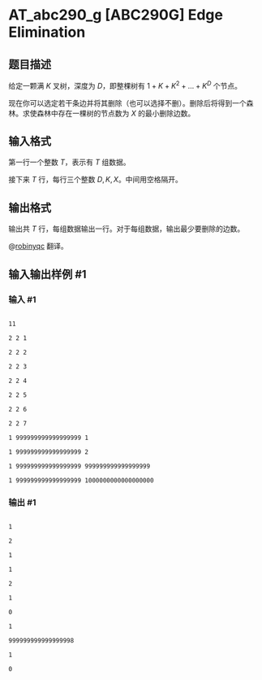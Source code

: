 # AT_abc290_g [ABC290G] Edge Elimination

## 题目描述

给定一颗满 $K$ 叉树，深度为 $D$，即整棵树有 $1+K+K^2+\dots+K^D$ 个节点。

现在你可以选定若干条边并将其删除（也可以选择不删）。删除后将得到一个森林。求使森林中存在一棵树的节点数为 $X$ 的最小删除边数。

## 输入格式

第一行一个整数 $T$，表示有 $T$ 组数据。

接下来 $T$ 行，每行三个整数 $D,K,X$。中间用空格隔开。

## 输出格式

输出共 $T$ 行，每组数据输出一行。对于每组数据，输出最少要删除的边数。

@[robinyqc](https://www.luogu.com.cn/user/338632) 翻译。

## 输入输出样例 #1

### 输入 #1

```
11
2 2 1
2 2 2
2 2 3
2 2 4
2 2 5
2 2 6
2 2 7
1 999999999999999999 1
1 999999999999999999 2
1 999999999999999999 999999999999999999
1 999999999999999999 1000000000000000000
```

### 输出 #1

```
1
2
1
1
2
1
0
1
999999999999999998
1
0
```